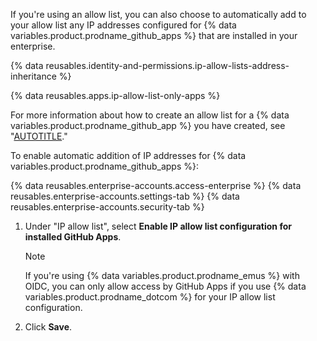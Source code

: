 If you're using an allow list, you can also choose to automatically add to your allow list any IP addresses configured for {% data variables.product.prodname_github_apps %} that are installed in your enterprise.

{% data reusables.identity-and-permissions.ip-allow-lists-address-inheritance %}

{% data reusables.apps.ip-allow-list-only-apps %}

For more information about how to create an allow list for a {% data variables.product.prodname_github_app %} you have created, see "[AUTOTITLE](/apps/maintaining-github-apps/managing-allowed-ip-addresses-for-a-github-app)."

To enable automatic addition of IP addresses for {% data variables.product.prodname_github_apps %}:

{% data reusables.enterprise-accounts.access-enterprise %}
{% data reusables.enterprise-accounts.settings-tab %}
{% data reusables.enterprise-accounts.security-tab %}
1. Under "IP allow list", select **Enable IP allow list configuration for installed GitHub Apps**.

   > [!NOTE]
   > If you're using {% data variables.product.prodname_emus %} with OIDC, you can only allow access by GitHub Apps if you use {% data variables.product.prodname_dotcom %} for your IP allow list configuration.

1. Click **Save**.
